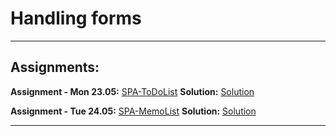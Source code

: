 # Handling forms

---

## Assignments:

**Assignment - Mon 23.05:** [SPA-ToDoList](https://classroom.github.com/a/vLKy3PLT)
**Solution:** [Solution]()

**Assignment - Tue 24.05:** [SPA-MemoList](https://classroom.github.com/a/ybTCfAMZ)
**Solution:** [Solution]()

---

